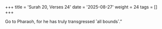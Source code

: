 +++
title = 'Surah 20, Verses 24'
date = '2025-08-27'
weight = 24
tags = []
+++

Go to Pharaoh, for he has truly transgressed ˹all bounds˺.”